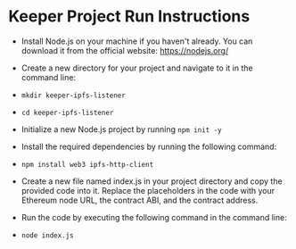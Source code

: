 # Keeper Project Run Instructions

* Install Node.js on your machine if you haven't already. You can download it from the official website: https://nodejs.org/

* Create a new directory for your project and navigate to it in the command line:
* `mkdir keeper-ipfs-listener`
* `cd keeper-ipfs-listener`
* Initialize a new Node.js project by running `npm init -y`

* Install the required dependencies by running the following command:
* `npm install web3 ipfs-http-client`
* Create a new file named index.js in your project directory and copy the provided code into it. Replace the placeholders in the code with your Ethereum node URL, the contract ABI, and the contract address.

* Run the code by executing the following command in the command line:
* `node index.js`
